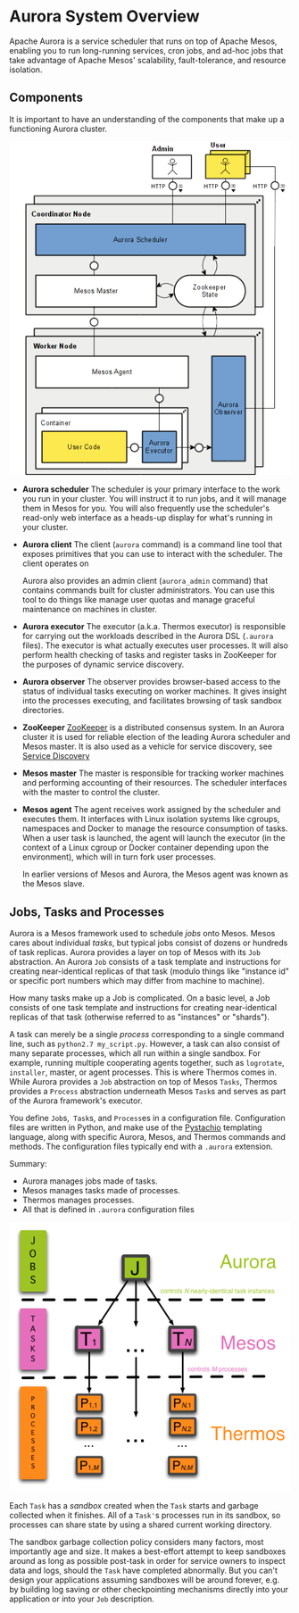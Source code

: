 Aurora System Overview
======================

Apache Aurora is a service scheduler that runs on top of Apache Mesos, enabling you to run
long-running services, cron jobs, and ad-hoc jobs that take advantage of Apache Mesos' scalability,
fault-tolerance, and resource isolation.


Components
----------

It is important to have an understanding of the components that make up
a functioning Aurora cluster.

![Aurora Components](../images/components.png)

* **Aurora scheduler**
  The scheduler is your primary interface to the work you run in your cluster.  You will
  instruct it to run jobs, and it will manage them in Mesos for you.  You will also frequently use
  the scheduler's read-only web interface as a heads-up display for what's running in your cluster.

* **Aurora client**
  The client (`aurora` command) is a command line tool that exposes primitives that you can use to
  interact with the scheduler. The client operates on

  Aurora also provides an admin client (`aurora_admin` command) that contains commands built for
  cluster administrators.  You can use this tool to do things like manage user quotas and manage
  graceful maintenance on machines in cluster.

* **Aurora executor**
  The executor (a.k.a. Thermos executor) is responsible for carrying out the workloads described in
  the Aurora DSL (`.aurora` files).  The executor is what actually executes user processes.  It will
  also perform health checking of tasks and register tasks in ZooKeeper for the purposes of dynamic
  service discovery.

* **Aurora observer**
  The observer provides browser-based access to the status of individual tasks executing on worker
  machines.  It gives insight into the processes executing, and facilitates browsing of task sandbox
  directories.

* **ZooKeeper**
  [ZooKeeper](http://zookeeper.apache.org) is a distributed consensus system.  In an Aurora cluster
  it is used for reliable election of the leading Aurora scheduler and Mesos master.  It is also
  used as a vehicle for service discovery, see [Service Discovery](../../features/service-discovery/)

* **Mesos master**
  The master is responsible for tracking worker machines and performing accounting of their
  resources.  The scheduler interfaces with the master to control the cluster.

* **Mesos agent**
  The agent receives work assigned by the scheduler and executes them.  It interfaces with Linux
  isolation systems like cgroups, namespaces and Docker to manage the resource consumption of tasks.
  When a user task is launched, the agent will launch the executor (in the context of a Linux cgroup
  or Docker container depending upon the environment), which will in turn fork user processes.

  In earlier versions of Mesos and Aurora, the Mesos agent was known as the Mesos slave.


Jobs, Tasks and Processes
--------------------------

Aurora is a Mesos framework used to schedule *jobs* onto Mesos. Mesos
cares about individual *tasks*, but typical jobs consist of dozens or
hundreds of task replicas. Aurora provides a layer on top of Mesos with
its `Job` abstraction. An Aurora `Job` consists of a task template and
instructions for creating near-identical replicas of that task (modulo
things like "instance id" or specific port numbers which may differ from
machine to machine).

How many tasks make up a Job is complicated. On a basic level, a Job consists of
one task template and instructions for creating near-identical replicas of that task
(otherwise referred to as "instances" or "shards").

A task can merely be a single *process* corresponding to a single
command line, such as `python2.7 my_script.py`. However, a task can also
consist of many separate processes, which all run within a single
sandbox. For example, running multiple cooperating agents together,
such as `logrotate`, `installer`, master, or agent processes. This is
where Thermos comes in. While Aurora provides a `Job` abstraction on
top of Mesos `Tasks`, Thermos provides a `Process` abstraction
underneath Mesos `Task`s and serves as part of the Aurora framework's
executor.

You define `Job`s,` Task`s, and `Process`es in a configuration file.
Configuration files are written in Python, and make use of the
[Pystachio](https://github.com/wickman/pystachio) templating language,
along with specific Aurora, Mesos, and Thermos commands and methods.
The configuration files typically end with a `.aurora` extension.

Summary:

* Aurora manages jobs made of tasks.
* Mesos manages tasks made of processes.
* Thermos manages processes.
* All that is defined in `.aurora` configuration files

![Aurora hierarchy](../images/aurora_hierarchy.png)

Each `Task` has a *sandbox* created when the `Task` starts and garbage
collected when it finishes. All of a `Task'`s processes run in its
sandbox, so processes can share state by using a shared current working
directory.

The sandbox garbage collection policy considers many factors, most
importantly age and size. It makes a best-effort attempt to keep
sandboxes around as long as possible post-task in order for service
owners to inspect data and logs, should the `Task` have completed
abnormally. But you can't design your applications assuming sandboxes
will be around forever, e.g. by building log saving or other
checkpointing mechanisms directly into your application or into your
`Job` description.

